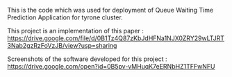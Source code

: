 This is the code which was used for deployment of  Queue Waiting Time Prediction Application for tyrone cluster.

This project is an implementation of this paper : https://drive.google.com/file/d/0B1Tz4Q87zKbJdHFNa1NJX0ZRY29wLTJRT3Nab2gzRzFoVzJB/view?usp=sharing

Screenshots of the software developed for this project : https://drive.google.com/open?id=0B5pv-vMHuqK7eERNbHZ1TFFwNFU
